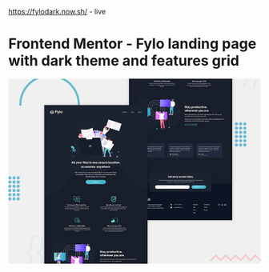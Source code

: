 https://fylodark.now.sh/ - live

# Frontend Mentor - Fylo landing page with dark theme and features grid

![Design preview for the Fylo landing page with dark theme and features grid challenge](./design/desktop-preview.jpg)

